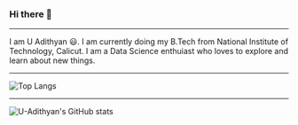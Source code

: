 ### Hi there 👋
-----------------------------------------------------------------------------------------------------------------------------------------

I am U Adithyan 😃. I am currently doing my B.Tech from National Institute of Technology, Calicut. I am a Data Science enthuiast who loves to explore and learn about new things.

-----------------------------------------------------------------------------------------------------------------------------------------
![Top Langs](https://github-readme-stats.vercel.app/api/top-langs/?username=U-Adithyan&show_icons=true&theme=dark&count_private=true)

------------------------------------------------------------------------------------------------------------------------------------------
![U-Adithyan's GitHub stats](https://github-readme-stats.vercel.app/api?username=U-Adithyan&show_icons=true&theme=dark&count_private=true)
